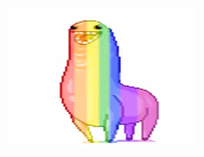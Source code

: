 <a href="https://raw.githubusercontent.com/ckarageorgkaneen/cv/master/cv.pdf"><img width=300 src="https://github.com/ckarageorgkaneen/rainbowbunchie/blob/master/rainbowbunchie.gif?raw=true"  title="I love learning!"/>
